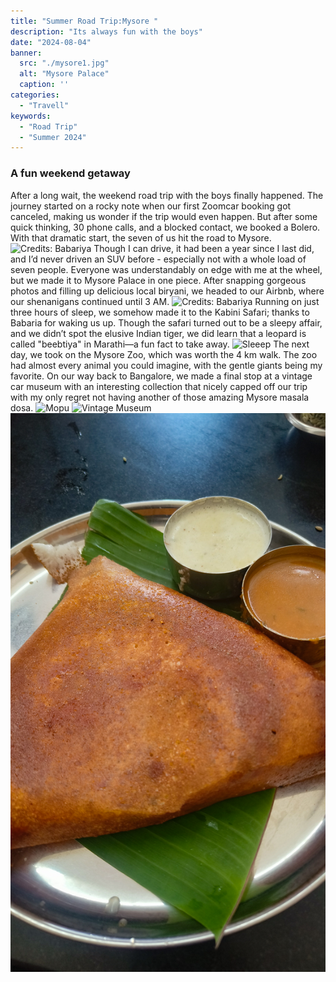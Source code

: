 ```yaml
---
title: "Summer Road Trip:Mysore "
description: "Its always fun with the boys"
date: "2024-08-04"
banner:
  src: "./mysore1.jpg"
  alt: "Mysore Palace"
  caption: ''
categories:
  - "Travell"
keywords:
  - "Road Trip"
  - "Summer 2024"
---
```


### A fun weekend getaway

After a long wait, the weekend road trip with the boys finally happened. The journey started on a rocky note when our first Zoomcar booking got canceled, making us wonder if the trip would even happen. But after some quick thinking, 30 phone calls, and a blocked contact, we booked a Bolero. With that dramatic start, the seven of us hit the road to Mysore.
![Credits: Babariya](mysore4.jpg)
Though I can drive, it had been a year since I last did, and I’d never driven an SUV before - especially not with a whole load of seven people. Everyone was understandably on edge with me at the wheel, but we made it to Mysore Palace in one piece. After snapping gorgeous photos and filling up delicious local biryani, we headed to our Airbnb, where our shenanigans continued until 3 AM.
![Credits: Babariya](mysore5.jpg)
Running on just three hours of sleep, we somehow made it to the Kabini Safari; thanks to Babaria for waking us up. Though the safari turned out to be a sleepy affair, and we didn’t spot the elusive Indian tiger, we did learn that a leopard is called "beebtiya" in Marathi—a fun fact to take away.
![Sleeep](mysore6.jpg)
The next day, we took on the Mysore Zoo, which was worth the 4 km walk. The zoo had almost every animal you could imagine, with the gentle giants being my favorite.
On our way back to Bangalore, we made a final stop at a vintage car museum with an interesting collection that nicely capped off our trip with my only regret not having another of those amazing Mysore masala dosa.
![Mopu](mysore2.jpg)
![Vintage Museum](mysore3.jpg)
![alt text](Mysore7.jpg)